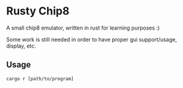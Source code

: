 # Rusty Chip8
A small chip8 emulator, written in rust for learning purposes :)

Some work is still needed in order to have proper gui support/usage, display, etc.

## Usage
`cargo r [path/to/program]`
